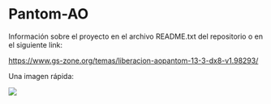# Pantom-AO

Información sobre el proyecto en el archivo README.txt del repositorio o en el siguiente link:

https://www.gs-zone.org/temas/liberacion-aopantom-13-3-dx8-v1.98293/


Una imagen rápida:

<img src="https://i.imgur.com/nohklnE.jpg">
